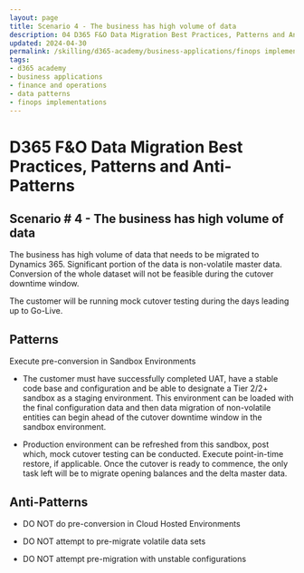 ```yaml
---
layout: page
title: Scenario 4 - The business has high volume of data
description: 04 D365 F&O Data Migration Best Practices, Patterns and Anti-Patterns
updated: 2024-04-30
permalink: /skilling/d365-academy/business-applications/finops implementation best practices and patterns/dmscenario-04
tags:
- d365 academy
- business applications
- finance and operations
- data patterns
- finops implementations
---
```


# D365 F&O Data Migration Best Practices, Patterns and Anti-Patterns

## Scenario # 4 - The business has high volume of data
The business has high volume of data that needs to be migrated to Dynamics 365. Significant portion of the data is non-volatile master data. Conversion of the whole dataset will not be feasible during the cutover downtime window. 

The customer will be running mock cutover testing during the days leading up to Go-Live.



## Patterns
Execute pre-conversion in Sandbox Environments

* The customer must have successfully completed UAT, have a stable code base and configuration and be able to designate a Tier 2/2+ sandbox as a staging environment.  This environment can be loaded with the final configuration data and then data migration of non-volatile entities can begin ahead of the cutover downtime window in the sandbox environment.


* Production environment can be refreshed from this sandbox, post which, mock cutover testing can be conducted. Execute point-in-time restore, if applicable. Once the cutover is ready to commence, the only task left will be to migrate opening balances and the delta master data.


## Anti-Patterns
* DO NOT do pre-conversion in Cloud Hosted Environments

* DO NOT attempt to pre-migrate volatile data sets

* DO NOT attempt pre-migration with unstable configurations

